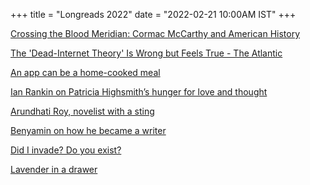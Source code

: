 +++
title = "Longreads 2022"
date = "2022-02-21 10:00AM IST"
+++

[Crossing the Blood Meridian: Cormac McCarthy and American History](https://lareviewofbooks.org/article/crossing-the-blood-meridian-cormac-mccarthy-and-american-history/)

[The 'Dead-Internet Theory' Is Wrong but Feels True - The Atlantic](https://www.theatlantic.com/technology/archive/2021/08/dead-internet-theory-wrong-but-feels-true/619937/)

[An app can be a home-cooked meal](https://www.robinsloan.com/notes/home-cooked-app/)

[Ian Rankin on Patricia Highsmith’s hunger for love and thought](https://www.prospectmagazine.co.uk/arts-and-books/patricia-highsmith-diaries-notebooks-review-ian-rankin)

[Arundhati Roy, novelist with a sting](https://www.livemint.com/Leisure/GEPXD30mXZAwkuIyFeLUVI/Arundhati-Roy-novelist-with-a-sting.html)

[Benyamin on how he became a writer](https://www.thehindu.com/news/national/kerala/when-benny-dreamed-up-benyamin/article24590622.ece/amp/)

[Did I invade? Do you exist?](https://www.lrb.co.uk/the-paper/v44/n01/james-meek/did-i-invade-do-you-exist?s=09)

[Lavender in a drawer](https://thelampmagazine.com/2022/02/11/lavender-in-a-drawer/)
